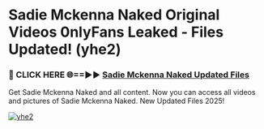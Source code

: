 # Sadie Mckenna Naked Original Videos 0nlyFans Leaked - Files Updated! (yhe2)

<h3>🔴 CLICK HERE 🌐==►► <a href="https://tinyurl.com/yckcrads" rel="nofollow">Sadie Mckenna Naked Updated Files</a></h3>

Get Sadie Mckenna Naked and all content. Now you can access all videos and pictures of Sadie Mckenna Naked. New Updated Files 2025!

[![yhe2](https://i.imgur.com/hpKpOFt.gif)](https://tinyurl.com/yckcrads)
